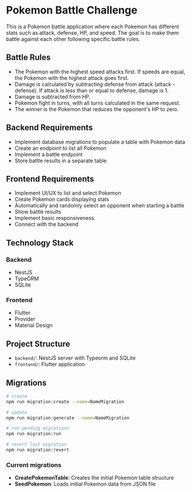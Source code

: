# Pokemon Battle Challenge

This is a Pokemon battle application where each Pokemon has different stats such as attack, defense, HP, and speed. The goal is to make them battle against each other following specific battle rules.

## Battle Rules

- The Pokemon with the highest speed attacks first. If speeds are equal, the Pokemon with the highest attack goes first.
- Damage is calculated by subtracting defense from attack (attack - defense). If attack is less than or equal to defense, damage is 1.
- Damage is subtracted from HP.
- Pokemon fight in turns, with all turns calculated in the same request.
- The winner is the Pokemon that reduces the opponent's HP to zero.

## Backend Requirements

- Implement database migrations to populate a table with Pokemon data
- Create an endpoint to list all Pokemon
- Implement a battle endpoint
- Store battle results in a separate table

## Frontend Requirements

- Implement UI/UX to list and select Pokemon
- Create Pokemon cards displaying stats
- Automatically and randomly select an opponent when starting a battle
- Show battle results
- Implement basic responsiveness
- Connect with the backend

## Technology Stack

### Backend
- NestJS
- TypeORM
- SQLite

### Frontend
- Flutter
- Provider
- Material Design

## Project Structure

- `backend/`: NestJS server with Typeorm and SQLite
- `frontend/`: Flutter application

## Migrations

```bash
# create
npm run migration:create --name=NameMigration

# update
npm run migration:generate --name=NameMigration

# run pending migrations
npm run migration:run

# revert last migration
npm run migration:revert
```

### Current migrations

- **CreatePokemonTable**: Creates the initial Pokemon table structure
- **SeedPokemon**: Loads initial Pokemon data from JSON file
